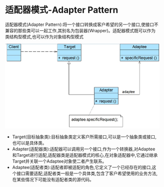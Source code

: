 # 适配器模式-Adapter Pattern

适配器模式\(Adapter Pattern\):将一个接口转换成客户希望的另一个接口,使接口不兼容的那些类可以一起工作,其别名为包装器\(Wrapper\)。适配器模式既可以作为类结构型模式,也可以作为对象结构型模式

![](../.gitbook/assets/adapterpattern.png)

* Target\(目标抽象类\):目标抽象类定义客户所需接口,可以是一个抽象类或接口,也可以是具体类。
* Adapter\(适配器类\):适配器可以调用另一个接口,作为一个转换器,对Adaptee和Target进行适配,适配器类是适配器模式的核心,在对象适配器中,它通过继承Target并关联一个Adaptee对象使二者产生联系。
* Adaptee\(适配者类\):适配者即被适配的角色,它定义了一个已经存在的接口,这个接口需要适配,适配者类一般是一个具体类,包含了客户希望使用的业务方法,在某些情况下可能没有适配者类的源代码。

